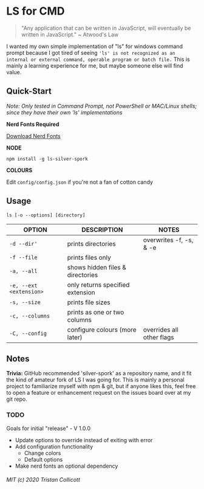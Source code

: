 # LS for CMD

> "Any application that can be written in JavaScript, will eventually be written in JavaScript." ~ Atwood's Law

I wanted my own simple implementation of "ls" for windows command prompt because I got tired of seeing 
`'ls' is not recognized as an internal or external command, operable program or batch file.`
This is mainly a learning experience for me, but maybe someone else will find value.

## Quick-Start
*Note: Only tested in Command Prompt, not PowerShell or MAC/Linux shells; since they have their own 'ls' implementations*

**Nerd Fonts Required**

[Download Nerd Fonts](https://www.nerdfonts.com/)

**NODE**

`npm install -g ls-silver-spork`

**COLOURS**

Edit `config/config.json` if you're not a fan of cotton candy

## Usage

`ls [-o --options] [directory]`

|OPTION                  |DESCRIPTION                      |NOTES                         |
|------------------------|---------------------------------|------------------------------|
|`-d --dir'`             |prints directories               | overwrites -f, -s, & -e      |
|`-f --file`             |prints files only                |                              |
|`-a, --all`             |shows hidden files & directories |                              |
|`-e, --ext <extension>` |only returns specified extension |                              |
|`-s, --size`            |prints file sizes                |                              |
|`-c, --columns`         |prints as one or two columns     |                              |
|`-C, --config`          |configure colours (more later)   | overrides all other flags    |

## Notes

**Trivia:** GitHub recommended 'silver-spork' as a repository name, and it fit the kind of amateur fork of LS I was going for. 
This is mainly a personal project to familiarize myself with npm & git, but if anyone likes this, feel free to open a feature or enhancement request on the issues board over at my git repo.

### TODO
Goals for initial "release" - V 1.0.0
- Update options to override instead of exiting with error
- Add configuration functionality
	- Change colors
	- Default options
- Make nerd fonts an optional dependency

###### MIT (c) 2020 Tristan Collicott